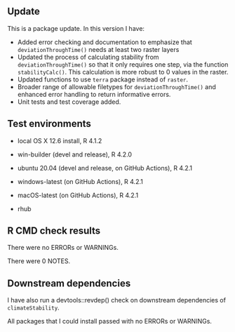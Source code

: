 ## Update
This is a package update. In this version I have:

* Added error checking and documentation to emphasize that `deviationThroughTime()` needs at least two
raster layers
* Updated the process of calculating stability from `deviationThroughTime()` so that it only requires
one step, via the function `stabilityCalc()`. This calculation is more robust to 0 values in the 
raster.
* Updated functions to use `terra` package instead of `raster`.
* Broader range of allowable filetypes for `deviationThroughTime()` and enhanced error handling to 
return informative errors.
* Unit tests and test coverage added.

## Test environments
* local OS X 12.6 install, R 4.1.2

* win-builder (devel and release), R 4.2.0
* ubuntu 20.04 (devel and release, on GitHub Actions), R 4.2.1
* windows-latest (on GitHub Actions), R 4.2.1
* macOS-latest (on GitHub Actions), R 4.2.1
* rhub

## R CMD check results
There were no ERRORs or WARNINGs. 

There were 0 NOTES.

## Downstream dependencies
I have also run a devtools::revdep() check on downstream dependencies of 
`climateStability`. 

All packages that I could install passed with no ERRORs or WARNINGs.
